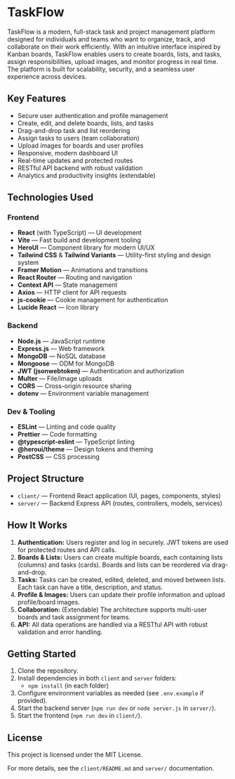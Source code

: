# TaskFlow

TaskFlow is a modern, full-stack task and project management platform designed for individuals and teams who want to organize, track, and collaborate on their work efficiently. With an intuitive interface inspired by Kanban boards, TaskFlow enables users to create boards, lists, and tasks, assign responsibilities, upload images, and monitor progress in real time. The platform is built for scalability, security, and a seamless user experience across devices.

## Key Features
- Secure user authentication and profile management
- Create, edit, and delete boards, lists, and tasks
- Drag-and-drop task and list reordering
- Assign tasks to users (team collaboration)
- Upload images for boards and user profiles
- Responsive, modern dashboard UI
- Real-time updates and protected routes
- RESTful API backend with robust validation
- Analytics and productivity insights (extendable)

## Technologies Used

### Frontend
- **React** (with TypeScript) — UI development
- **Vite** — Fast build and development tooling
- **HeroUI** — Component library for modern UI/UX
- **Tailwind CSS** & **Tailwind Variants** — Utility-first styling and design system
- **Framer Motion** — Animations and transitions
- **React Router** — Routing and navigation
- **Context API** — State management
- **Axios** — HTTP client for API requests
- **js-cookie** — Cookie management for authentication
- **Lucide React** — Icon library

### Backend
- **Node.js** — JavaScript runtime
- **Express.js** — Web framework
- **MongoDB** — NoSQL database
- **Mongoose** — ODM for MongoDB
- **JWT (jsonwebtoken)** — Authentication and authorization
- **Multer** — File/image uploads
- **CORS** — Cross-origin resource sharing
- **dotenv** — Environment variable management

### Dev & Tooling
- **ESLint** — Linting and code quality
- **Prettier** — Code formatting
- **@typescript-eslint** — TypeScript linting
- **@heroui/theme** — Design tokens and theming
- **PostCSS** — CSS processing

## Project Structure
- `client/` — Frontend React application (UI, pages, components, styles)
- `server/` — Backend Express API (routes, controllers, models, services)

## How It Works
1. **Authentication:** Users register and log in securely. JWT tokens are used for protected routes and API calls.
2. **Boards & Lists:** Users can create multiple boards, each containing lists (columns) and tasks (cards). Boards and lists can be reordered via drag-and-drop.
3. **Tasks:** Tasks can be created, edited, deleted, and moved between lists. Each task can have a title, description, and status.
4. **Profile & Images:** Users can update their profile information and upload profile/board images.
5. **Collaboration:** (Extendable) The architecture supports multi-user boards and task assignment for teams.
6. **API:** All data operations are handled via a RESTful API with robust validation and error handling.

## Getting Started
1. Clone the repository.
2. Install dependencies in both `client` and `server` folders:
   - `npm install` (in each folder)
3. Configure environment variables as needed (see `.env.example` if provided).
4. Start the backend server (`npm run dev` or `node server.js` in `server/`).
5. Start the frontend (`npm run dev` in `client/`).

## License
This project is licensed under the MIT License.

For more details, see the `client/README.md` and `server/` documentation.
